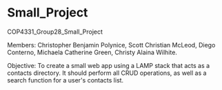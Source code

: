 # Small_Project
 COP4331_Group28_Small_Project

Members:
Christopher Benjamin Polynice,
Scott Christian McLeod,
Diego  Conterno,
Michaela Catherine Green,
Christy Alaina Wilhite.

Objective:
To create a small web app using a LAMP stack that acts as a contacts directory. It should perform all CRUD operations, as well as a search function for a user's contacts list.
